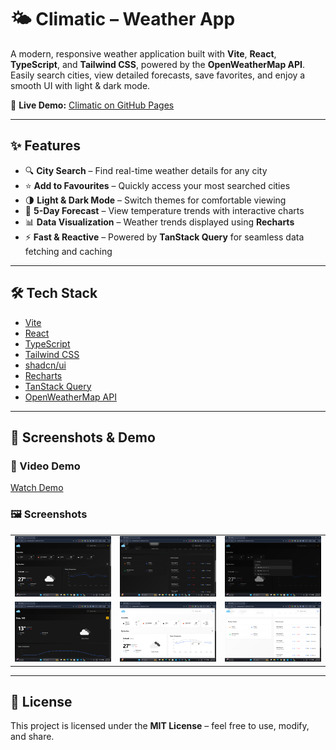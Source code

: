 # 🌤 Climatic – Weather App  

A modern, responsive weather application built with **Vite**, **React**, **TypeScript**, and **Tailwind CSS**, powered by the **OpenWeatherMap API**.  
Easily search cities, view detailed forecasts, save favorites, and enjoy a smooth UI with light & dark mode.  

🔗 **Live Demo:** [Climatic on GitHub Pages](https://tusharagarwal2511.github.io/Climatic)  

---

## ✨ Features  

- 🔍 **City Search** – Find real-time weather details for any city  
- ⭐ **Add to Favourites** – Quickly access your most searched cities  
- 🌗 **Light & Dark Mode** – Switch themes for comfortable viewing  
- 📅 **5-Day Forecast** – View temperature trends with interactive charts  
- 📊 **Data Visualization** – Weather trends displayed using **Recharts**  
- ⚡ **Fast & Reactive** – Powered by **TanStack Query** for seamless data fetching and caching  

---

## 🛠 Tech Stack  

- [Vite](https://vitejs.dev/)  
- [React](https://react.dev/)  
- [TypeScript](https://www.typescriptlang.org/)  
- [Tailwind CSS](https://tailwindcss.com/)  
- [shadcn/ui](https://ui.shadcn.com/)  
- [Recharts](https://recharts.org/)  
- [TanStack Query](https://tanstack.com/query/latest)  
- [OpenWeatherMap API](https://openweathermap.org/api)  

---

## 📸 Screenshots & Demo  

### 🎥 Video Demo  
[Watch Demo](screenshots/video.mp4)

### 🖼 Screenshots  

| | | |
|---|---|---|
| ![Screenshot 01](screenshots/01.png) | ![Screenshot 02](screenshots/02.png) | ![Screenshot 03](screenshots/03.png) |
| ![Screenshot 04](screenshots/04.png) | ![Screenshot 05](screenshots/05.png) | ![Screenshot 06](screenshots/06.png) |

---

## 📜 License  

This project is licensed under the **MIT License** – feel free to use, modify, and share.  
